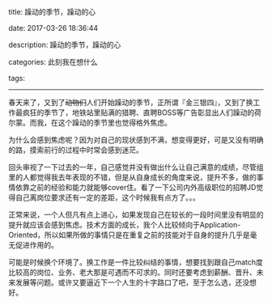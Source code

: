 title: 躁动的季节，躁动的心

date: 2017-03-26 18:36:44

description: 躁动的季节，躁动的心

categories: 此刻我在想什么

tags:

---


春天来了，又到了~~动物们~~人们开始躁动的季节，正所谓『金三银四』，又到了换工作最疯狂的季节了，地铁站里贴满的猎聘、直聘BOSS等广告彰显出人们躁动的荷尔蒙。而我，在这个躁动的季节里也觉得格外焦虑。

为什么会感到焦虑呢？因为对自己的现状感到不满，想变得更好，可是又没有明确的路，摸索前行的过程中时常会感到迷茫。

回头审视了一下过去的一年，自己感觉并没有做出什么让自己满意的成绩，尽管组里的人都觉得我去年表现的不错，但是从自身成长的角度来说，提升不多，做的事情依靠之前的经验和能力就能够cover住。看了一下公司内外高级职位的招聘JD觉得自己离岗位要求还有一定的差距，这个时候我有点方了。。。

正常来说，一个人但凡有点上进心，如果发现自己在较长的一段时间里没有明显的提升就应该会感到焦虑。技术方面的成长，我个人比较倾向于Application-Oriented，所以如果所做的事情只是在重复之前的技能对于自身的提升几乎是毫无促进作用的。

可能是时候换个环境了。换工作是一件比较纠结的事情，想要找到跟自己match度比较高的岗位、业务、老大那是可遇而不可求的。同时还要考虑到薪酬、晋升、未来发展等问题。或许又要逼近下一个人生的十字路口了吧，至于怎么选，还没想好。

